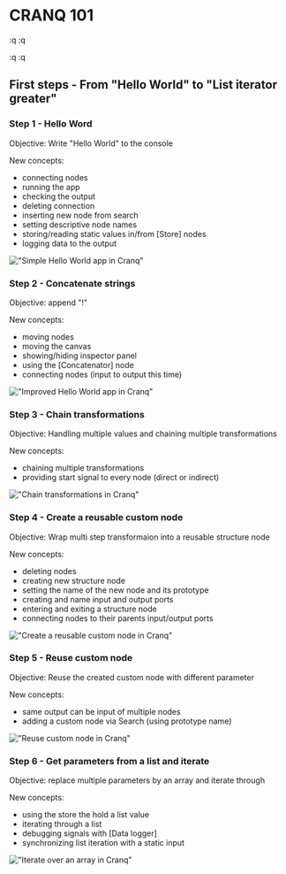 # CRANQ 101

:q
:q

:q
:q

## First steps - From "Hello World" to "List iterator greater"

### Step 1 - Hello Word

Objective: Write "Hello World" to the console

New concepts:

- connecting nodes
- running the app
- checking the output
- deleting connection
- inserting new node from search
- setting descriptive node names
- storing/reading static values in/from [Store] nodes
- logging data to the output

!["Simple Hello World app in Cranq"](./101_1.png)

### Step 2 - Concatenate strings

Objective: append "!"

New concepts:

- moving nodes
- moving the canvas
- showing/hiding inspector panel
- using the [Concatenator] node
- connecting nodes (input to output this time)

!["Improved Hello World app in Cranq"](./101_2.png)

### Step 3 - Chain transformations

Objective: Handling multiple values and chaining multiple transformations

New concepts:

- chaining multiple transformations
- providing start signal to every node (direct or indirect)

!["Chain transformations in Cranq"](./101_3.png)

### Step 4 - Create a reusable custom node

Objective: Wrap multi step transformaion into a reusable structure node

New concepts:

- deleting nodes
- creating new structure node
- setting the name of the new node and its prototype
- creating and name input and output ports
- entering and exiting a structure node
- connecting nodes to their parents input/output ports

!["Create a reusable custom node in Cranq"](./101_4.png)

### Step 5 - Reuse custom node

Objective: Reuse the created custom node with different parameter

New concepts:

- same output can be input of multiple nodes
- adding a custom node via Search (using prototype name)

!["Reuse custom node in Cranq"](./101_5.png)

### Step 6 - Get parameters from a list and iterate

Objective: replace multiple parameters by an array and iterate through

New concepts:

- using the store the hold a list value
- iterating through a list
- debugging signals with [Data logger]
- synchronizing list iteration with a static input

!["Iterate over an array in Cranq"](./101_6.png)
